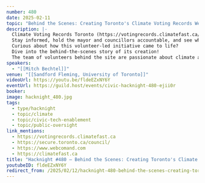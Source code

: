 ```yaml
---
number: 480
date: 2025-02-11
topic: "Behind the Scenes: Creating Toronto's Climate Voting Records Website"
description: |-
  Climate Voting Records Toronto (https://votingrecords.climatefast.ca/) is your go-to interactive tool for tracking how Toronto City Council votes on crucial climate and environmental policies.
  Stay informed, hold the mayor and councillors accountable, and see where they stand on key issues like transit, cycling, food, TransformTO, energy, climate justice, and more.
  Curious about how this volunteer-led initiative came to life?
  Dive into the behind-the-scenes story of its creation!
  The team of volunteers behind the site are passionate about climate action and government transparency.  This diverse group includes researchers, data analysts, a UX designer, web developers, policy advocates, and community organizers, all working together to track and present Toronto City Council’s climate-related voting records in an accessible way.
speakers:
  - "[[Mitch Bechtel]]"
venue: "[[Sandford Fleming, University of Toronto]]"
videoUrl: https://youtu.be/fldeEZxNY6Y
eventUrl: https://guild.host/events/civic-hacknight-480-ejii0r
booker: 
image: hacknight_480.jpg
tags:
  - type/hacknight
  - topic/climate
  - topic/civic-tech-enablement
  - topic/public-oversight
link_mentions:
  - https://votingrecords.climatefast.ca
  - https://secure.toronto.ca/council/
  - https://www.webcomand.com
  - https://climatefast.ca
title: "Hacknight #480 – Behind the Scenes: Creating Toronto's Climate Voting Records Website"
youtubeID: fldeEZxNY6Y
redirect_from: /2025/02/12/hacknight-480-behind-the-scenes-creating-torontos-climate-voting-records-website/
---
```

